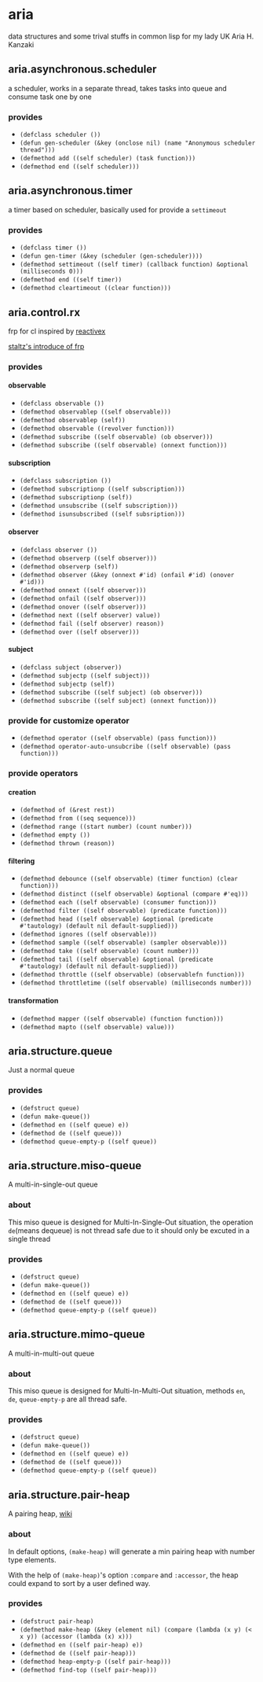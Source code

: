 # aria
data structures and some trival stuffs in common lisp for my lady UK Aria H. Kanzaki

## aria.asynchronous.scheduler
a scheduler, works in a separate thread, takes tasks into queue and consume task one by one

### provides
- `(defclass scheduler ())`
- `(defun gen-scheduler (&key (onclose nil) (name "Anonymous scheduler thread")))`
- `(defmethod add ((self scheduler) (task function)))`
- `(defmethod end ((self scheduler)))`

## aria.asynchronous.timer
a timer based on scheduler, basically used for provide a `settimeout`

### provides
- `(defclass timer ())`
- `(defun gen-timer (&key (scheduler (gen-scheduler))))`
- `(defmethod settimeout ((self timer) (callback function) &optional (milliseconds 0)))`
- `(defmethod end ((self timer))`
- `(defmethod cleartimeout ((clear function)))`

## aria.control.rx
frp for cl inspired by [reactivex](http://reactivex.io/)

[staltz's introduce of frp](https://gist.github.com/staltz/868e7e9bc2a7b8c1f754)

### provides

#### observable
- `(defclass observable ())`
- `(defmethod observablep ((self observable)))`
- `(defmethod observablep (self))`
- `(defmethod observable ((revolver function)))`
- `(defmethod subscribe ((self observable) (ob observer)))`
- `(defmethod subscribe ((self observable) (onnext function)))`

#### subscription
- `(defclass subscription ())`
- `(defmethod subscriptionp ((self subscription)))`
- `(defmethod subscriptionp (self))`
- `(defmethod unsubscribe ((self subscription)))`
- `(defmethod isunsubscribed ((self subsription)))`

#### observer
- `(defclass observer ())`
- `(defmethod observerp ((self observer)))`
- `(defmethod observerp (self))`
- `(defmethod observer (&key (onnext #'id) (onfail #'id) (onover #'id)))`
- `(defmethod onnext ((self observer)))`
- `(defmethod onfail ((self observer)))`
- `(defmethod onover ((self observer)))`
- `(defmethod next ((self observer) value))`
- `(defmethod fail ((self observer) reason))`
- `(defmethod over ((self observer)))`

#### subject
- `(defclass subject (observer))`
- `(defmethod subjectp ((self subject)))`
- `(defmethod subjectp (self))`
- `(defmethod subscribe ((self subject) (ob observer)))`
- `(defmethod subscribe ((self subject) (onnext function)))`

### provide for customize operator
- `(defmethod operator ((self observable) (pass function)))`
- `(defmethod operator-auto-unsubcribe ((self observable) (pass function)))`

### provide operators

#### creation
- `(defmethod of (&rest rest))`
- `(defmethod from ((seq sequence)))`
- `(defmethod range ((start number) (count number)))`
- `(defmethod empty ())`
- `(defmethod thrown (reason))`

#### filtering
- `(defmethod debounce ((self observable) (timer function) (clear function)))`
- `(defmethod distinct ((self observable) &optional (compare #'eq)))`
- `(defmethod each ((self observable) (consumer function)))`
- `(defmethod filter ((self observable) (predicate function)))`
- `(defmethod head ((self observable) &optional (predicate #'tautology) (default nil default-supplied)))`
- `(defmethod ignores ((self observable)))`
- `(defmethod sample ((self observable) (sampler observable)))`
- `(defmethod take ((self observable) (count number)))`
- `(defmethod tail ((self observable) &optional (predicate #'tautology) (default nil default-supplied)))`
- `(defmethod throttle ((self observable) (observablefn function)))`
- `(defmethod throttletime ((self observable) (milliseconds number)))`

#### transformation
- `(defmethod mapper ((self observable) (function function)))`
- `(defmethod mapto ((self observable) value)))`

## aria.structure.queue
Just a normal queue

### provides
- `(defstruct queue)`
- `(defun make-queue())`
- `(defmethod en ((self queue) e))`
- `(defmethod de ((self queue)))`
- `(defmethod queue-empty-p ((self queue))`

## aria.structure.miso-queue
A multi-in-single-out queue

### about
This miso queue is designed for Multi-In-Single-Out situation, the operation `de`(means dequeue) is not thread safe due to it should only be excuted in a single thread

### provides
- `(defstruct queue)`
- `(defun make-queue())`
- `(defmethod en ((self queue) e))`
- `(defmethod de ((self queue)))`
- `(defmethod queue-empty-p ((self queue))`

## aria.structure.mimo-queue
A multi-in-multi-out queue

### about
This miso queue is designed for Multi-In-Multi-Out situation, methods `en`, `de`, `queue-empty-p` are all thread safe.

### provides
- `(defstruct queue)`
- `(defun make-queue())`
- `(defmethod en ((self queue) e))`
- `(defmethod de ((self queue)))`
- `(defmethod queue-empty-p ((self queue))`

## aria.structure.pair-heap
A pairing heap, [wiki](https://en.wikipedia.org/wiki/Pairing_heap)

### about
In default options, `(make-heap)` will generate a min pairing heap with number type elements.

With the help of `(make-heap)`'s option `:compare` and `:accessor`, the heap could expand to sort by a user defined way.

### provides
- `(defstruct pair-heap)`
- `(defmethod make-heap (&key (element nil) (compare (lambda (x y) (< x y)) (accessor (lambda (x) x)))`
- `(defmethod en ((self pair-heap) e))`
- `(defmethod de ((self pair-heap)))`
- `(defmethod heap-empty-p ((self pair-heap)))`
- `(defmethod find-top ((self pair-heap)))`
